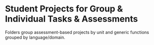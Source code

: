 # Student Projects for Group & Individual Tasks & Assessments

Folders group assessment-based projects by unit and generic functions grouped by language/domain.
